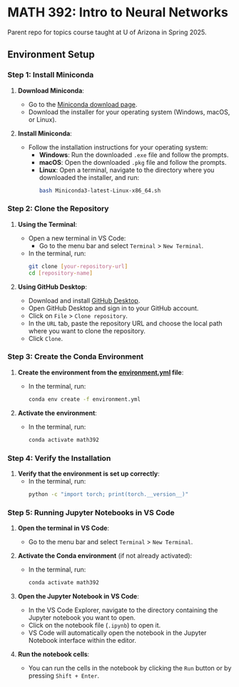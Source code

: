 # MATH 392: Intro to Neural Networks
Parent repo for topics course taught at U of Arizona in Spring 2025.

## Environment Setup

### Step 1: Install Miniconda

1. **Download Miniconda**:
   - Go to the [Miniconda download page](https://docs.conda.io/en/latest/miniconda.html).
   - Download the installer for your operating system (Windows, macOS, or Linux).

2. **Install Miniconda**:
   - Follow the installation instructions for your operating system:
     - **Windows**: Run the downloaded `.exe` file and follow the prompts.
     - **macOS**: Open the downloaded `.pkg` file and follow the prompts.
     - **Linux**: Open a terminal, navigate to the directory where you downloaded the installer, and run:
       ```bash
       bash Miniconda3-latest-Linux-x86_64.sh
       ```

### Step 2: Clone the Repository

1. **Using the Terminal**:
   - Open a new terminal in VS Code:
     - Go to the menu bar and select `Terminal` > `New Terminal`.
   - In the terminal, run:
     ```bash
     git clone [your-repository-url]
     cd [repository-name]
     ```

2. **Using GitHub Desktop**:
   - Download and install [GitHub Desktop](https://desktop.github.com/).
   - Open GitHub Desktop and sign in to your GitHub account.
   - Click on `File` > `Clone repository`.
   - In the `URL` tab, paste the repository URL and choose the local path where you want to clone the repository.
   - Click `Clone`.

### Step 3: Create the Conda Environment

1. **Create the environment from the [environment.yml](http://_vscodecontentref_/1) file**:
   - In the terminal, run:
     ```bash
     conda env create -f environment.yml
     ```

2. **Activate the environment**:
   - In the terminal, run:
     ```bash
     conda activate math392
     ```

### Step 4: Verify the Installation

1. **Verify that the environment is set up correctly**:
   - In the terminal, run:
     ```bash
     python -c "import torch; print(torch.__version__)"
     ```

### Step 5: Running Jupyter Notebooks in VS Code

1. **Open the terminal in VS Code**:
   - Go to the menu bar and select `Terminal` > `New Terminal`.

2. **Activate the Conda environment** (if not already activated):
   - In the terminal, run:
     ```bash
     conda activate math392
     ```

3. **Open the Jupyter Notebook in VS Code**:
   - In the VS Code Explorer, navigate to the directory containing the Jupyter notebook you want to open.
   - Click on the notebook file (`.ipynb`) to open it.
   - VS Code will automatically open the notebook in the Jupyter Notebook interface within the editor.

4. **Run the notebook cells**:
   - You can run the cells in the notebook by clicking the `Run` button or by pressing `Shift + Enter`.

